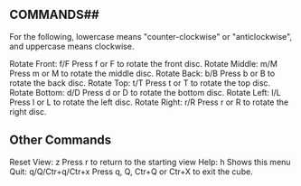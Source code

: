 ## COMMANDS##

For the following, lowercase means "counter-clockwise" or "anticlockwise", and uppercase means clockwise.

Rotate Front: f/F
    Press f or F to rotate the front disc.
Rotate Middle: m/M
    Press m or M to rotate the middle disc.
Rotate Back: b/B
    Press b or B to rotate the back disc.
Rotate Top: t/T
    Press t or T to rotate the top disc.
Rotate Bottom: d/D
    Press d or D to rotate the bottom disc.
Rotate Left: l/L
    Press l or L to rotate the left disc.
Rotate Right: r/R
    Press r or R to rotate the right disc.

## Other Commands ##

Reset View: z
    Press r to return to the starting view
Help: h
    Shows this menu
Quit: q/Q/Ctr+q/Ctr+x
    Press q, Q, Ctr+Q or Ctr+X to exit the cube.
